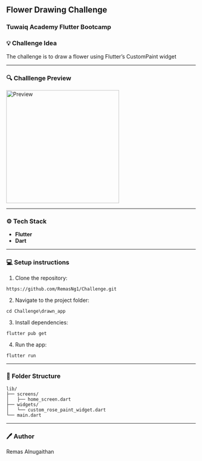 
## Flower Drawing Challenge
### Tuwaiq Academy Flutter Bootcamp

### 💡 Challenge Idea

The challenge is to draw a flower using Flutter’s CustomPaint widget


---
### 🔍 Challlenge Preview

<img src="page_preview.gif" alt="Preview" width="300">
<!-- <img src="page_preview.png" alt="Project Pages" style="width:100%; max-width:600px; display:block; margin:auto" /> -->


---
### ⚙️ Tech Stack
- **Flutter**
- **Dart**

---
### 💻  Setup instructions 

 1. Clone the repository:

```
https://github.com/RemasNg1/Challenge.git
```
2. Navigate to the project folder:

```
cd Challenge\drawn_app
```

3. Install dependencies:
```
flutter pub get
```

 4. Run the app:
 ```
 flutter run 
 ```  

---
### 📂 Folder Structure 

```
lib/
├── screens/
│   ├── home_screen.dart
├── widgets/
│   └── custom_rose_paint_widget.dart
└── main.dart

```
---
### 🖊️ Author
Remas Alnugaithan





